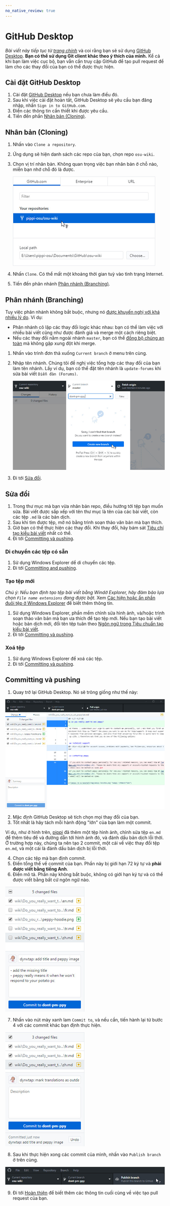 ```yaml
---
no_native_review: true
---
```


# GitHub Desktop

*Bài viết này tiếp tục từ [trang chính](/wiki/osu!_wiki/Contribution_guide)* và coi rằng bạn sẽ sử dụng [GitHub Desktop](https://desktop.github.com). **Bạn có thể sử dụng Git client khác theo ý thích của mình.** Kể cả khi bạn làm việc cục bộ, bạn vẫn cần truy cập GitHub để tạo pull request để làm cho các thay đổi của bạn có thể được thực hiện.

## Cài đặt GitHub Desktop

1. Cài đặt [GitHub Desktop](https://desktop.github.com) nếu bạn chưa làm điều đó.
2. Sau khi việc cài đặt hoàn tất, GitHub Desktop sẽ yêu cầu bạn đăng nhập, nhấn `Sign in to GitHub.com`.
3. Điền các thông tin cần thiết khi được yêu cầu.
4. Tiến đến phần [Nhân bản (Cloning)](#nhân-bản-cloning).

## Nhân bản (Cloning)

1. Nhấn vào `Clone a repository`.

2. Ứng dụng sẽ hiện danh sách các repo của bạn, chọn repo `osu-wiki`.

3. Chọn vị trí nhân bản. Không quan trọng việc bạn nhân bản ở chỗ nào, miễn bạn nhớ chỗ đó là được.

   ![](img/github-desktop-select-repo.jpg)

4. Nhấn `Clone`. Có thể mất một khoảng thời gian tuỳ vào tình trạng Internet.

5. Tiến đến phân nhánh [Phân nhánh (Branching)](#phân-nhánh-branching).

## Phân nhánh (Branching)

Tuy việc phân nhánh không bắt buộc, nhưng nó [được khuyến nghị với khá nhiều lý do](https://www.atlassian.com/git/tutorials/comparing-workflows/forking-workflow). Ví dụ:

- Phân nhánh cô lập các thay đổi logic khác nhau: bạn có thể làm việc với nhiều bài viết cũng như được đánh giá và merge một cách riêng biệt.
- Nếu các thay đổi nằm ngoài nhánh `master`, bạn có thể [đồng bộ chúng an toàn](/wiki/osu!_wiki/Contribution_guide/Common_Issues#branch-của-tôi-đã-lỗi-thời!) mà không gặp xung đột khi merge.

1. Nhấn vào trình đơn thả xuống `Current branch` ở menu trên cùng.

2. Nhập tên nhánh. Chúng tôi đề nghị việc tổng hợp các thay đổi của bạn làm tên nhánh. Lấy ví dụ, bạn có thể đặt tên nhánh là `update-forums` khi sửa bài viết `Diễn đàn (Forums)`.

   ![](img/github-desktop-branch.jpg)

3. Đi tới [Sửa đổi](#sửa-đổi).

## Sửa đổi

1. Trong thư mục mà bạn vừa nhân bản repo, điều hướng tới tệp bạn muốn sửa. Bài viết được sắp xếp với tên thư mục là tên của các bài viết, còn các tệp `.md` là các bản dịch.
2. Sau khi tìm được tệp, mở nó bằng trình soạn thảo văn bản mà bạn thích.
3. Giờ bạn có thể thực hiện các thay đổi. Khi thay đổi, hãy bám sát [Tiêu chí tạo kiểu bài viết](/wiki/ASC) nhất có thể.
4. Đi tới [Committing và pushing](#committing-và-pushing).

### Di chuyển các tệp có sẵn

1. Sử dụng Windows Explorer dể di chuyển các tệp.
2. Đi tới [Committing and pushing](#committing-và-pushing).

### Tạo tệp mới

*Chú ý: Nếu bạn định tạo tệp bài viết bằng Windớ Explorer, hãy đảm bảo lựa chọn `File name extensions` đang được bật.* Xem [Các hiện hoặc ẩn phần đuôi tệp ở Windows Explorer](https://blogchiasekienthuc.com/thu-thuat-may-tinh/hien-thi-duoi-mo-rong-cua-cac-file-tren-windows.html) để biết thêm thông tin.

1. Sử dụng Windows Explorer, phần mềm chỉnh sửa hình ảnh, và/hoặc trình soạn thảo văn bản mà bạn ưa thích để tạo tệp mới. Nếu bạn tạo bài viết hoặc bản dịch mới, đổi tên tệp tuân theo [Ngôn ngữ trong Tiêu chuẩn tạo kiểu bài viết](/wiki/Article_styling_criteria/Formatting#ngôn-ngữ).
2. Đi tới [Committing và pushing](#committing-và-pushing).

### Xoá tệp

1. Sử dụng Windows Explorer để xoá các tệp.
2. Đi tới [Committing và pushing](#committing-và-pushing).

## Committing và pushing

1. Quay trở lại GitHub Desktop. Nó sẽ trông giống như thế này:

  ![](img/github-desktop-changes.jpg "Tiến độ của bạn có thể khác.")

2. Mặc định GitHub Desktop sẽ tích chọn mọi thay đổi của bạn.
3. Tốt nhất là hãy tách mỗi hành động "lớn" của bạn làm một commit.

Ví dụ, như ở hình trên, [pippi](/wiki/Mascots#-pippi) đã thêm một tệp hình ảnh, chỉnh sửa tệp `en.md` để thêm tiêu đề và đường dẫn tới hình ảnh đó, và đánh dấu bản dịch lỗi thời. Ở trường hợp này, chúng ta nên tạo 2 commit, một cái về việc thay đổi tệp `en.md`, và một cái là đánh dấu bản dịch bị lỗi thời.

4. Chọn các tệp mà bạn định commit.
5. Điền tổng thể về commit của bạn. Phần này bị giới hạn 72 ký tự và **phải được viết bằng tiếng Anh**.
6. Điền mô tả. Phần này không bắt buộc, không có giới hạn ký tự và có thể được viết bằng bất cứ ngôn ngữ nào.

  ![](img/github-desktop-first-commit.jpg "Commit đầu tiên")

7. Nhấn vào nút mày xanh lam `Commit to`, và nếu cần, tiến hành lại từ bước 4 với các commit khác bạn định thực hiện.

  ![](img/github-desktop-second-commit.jpg "Commit thứ hai")

8. Sau khi thực hiện xong các commit của mình, nhấn vào `Publish branch` ở trên cùng.

  ![](img/github-desktop-push.jpg)

9. Đi tới [Hoàn thiện](/wiki/osu!_wiki/Contribution_guide#hoàn-thiện) để biết thêm các thông tin cuối cùng về việc tạo pull request của bạn.

